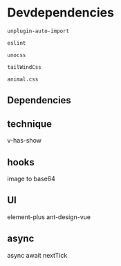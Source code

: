 # Devdependencies

    unplugin-auto-import

    eslint

    unocss

    tailWindCss

    animal.css

## Dependencies

## technique

v-has-show

## hooks

image to base64

## UI

element-plus ant-design-vue

## async

async await  nextTick

